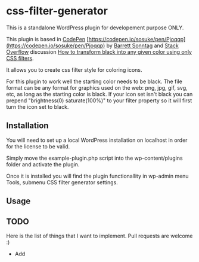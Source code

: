 # css-filter-generator

This is a standalone WordPress plugin for developement purpose ONLY.

This plugin is based in [CodePen](https://codepen.io/) [https://codepen.io/sosuke/pen/Pjoqqp](https://codepen.io/sosuke/pen/Pjoqqp) by [Barrett Sonntag](https://codepen.io/sosuke) and [Stack Overflow](https://stackoverflow.com/) discussion [How to transform black into any given color using only CSS filters](https://stackoverflow.com/questions/42966641/how-to-transform-black-into-any-given-color-using-only-css-filters).

It allows you to create css filter style for coloring icons.

For this plugin to work well the starting color needs to be black. The file format can be any format for graphics used on the web: png, jpg, gif, svg, etc, as long as the starting color is black. If your icon set isn't black you can prepend "brightness(0) saturate(100%)" to your filter property so it will first turn the icon set to black.

## Installation
You will need to set up a local WordPress installation on localhost in order for the license to be valid.

Simply move the example-plugin.php script into the wp-content/plugins folder and activate the plugin.

Once it is installed you will find the plugin functionallity in wp-admin menu Tools, submenu CSS filter generator settings.

## Usage

## TODO

Here is the list of things that I want to implement. Pull requests are welcome :)

- Add